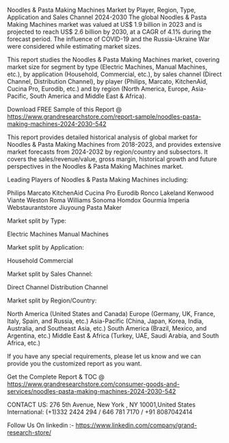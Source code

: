 Noodles & Pasta Making Machines Market by Player, Region, Type, Application and Sales Channel 2024-2030
The global Noodles & Pasta Making Machines market was valued at US$ 1.9 billion in 2023 and is projected to reach US$ 2.6 billion by 2030, at a CAGR of 4.1% during the forecast period. The influence of COVID-19 and the Russia-Ukraine War were considered while estimating market sizes.

This report studies the Noodles & Pasta Making Machines market, covering market size for segment by type (Electric Machines, Manual Machines, etc.), by application (Household, Commercial, etc.), by sales channel (Direct Channel, Distribution Channel), by player (Philips, Marcato, KitchenAid, Cucina Pro, Eurodib, etc.) and by region (North America, Europe, Asia-Pacific, South America and Middle East & Africa).

Download FREE Sample of this Report @ https://www.grandresearchstore.com/report-sample/noodles-pasta-making-machines-2024-2030-542

This report provides detailed historical analysis of global market for Noodles & Pasta Making Machines from 2018-2023, and provides extensive market forecasts from 2024-2032 by region/country and subsectors. It covers the sales/revenue/value, gross margin, historical growth and future perspectives in the Noodles & Pasta Making Machines market.

Leading Players of Noodles & Pasta Making Machines including:

Philips
Marcato
KitchenAid
Cucina Pro
Eurodib
Ronco
Lakeland
Kenwood
Viante
Weston Roma
Williams Sonoma
Homdox
Gourmia
Imperia
Webstaurantstore
Jiuyoung Pasta Maker

Market split by Type:

Electric Machines
Manual Machines

Market split by Application:

Household
Commercial

Market split by Sales Channel:

Direct Channel
Distribution Channel

Market split by Region/Country:

North America (United States and Canada)
Europe (Germany, UK, France, Italy, Spain, and Russia, etc.)
Asia-Pacific (China, Japan, Korea, India, Australia, and Southeast Asia, etc.)
South America (Brazil, Mexico, and Argentina, etc.)
Middle East & Africa (Turkey, UAE, Saudi Arabia, and South Africa, etc.)

If you have any special requirements, please let us know and we can provide you the customized report as you want.

Get the Complete Report & TOC @ https://www.grandresearchstore.com/consumer-goods-and-services/noodles-pasta-making-machines-2024-2030-542

CONTACT US:
276 5th Avenue, New York , NY 10001,United States
International: (+1)332 2424 294 / 646 781 7170 / +91 8087042414

Follow Us On linkedin :- https://www.linkedin.com/company/grand-research-store/
